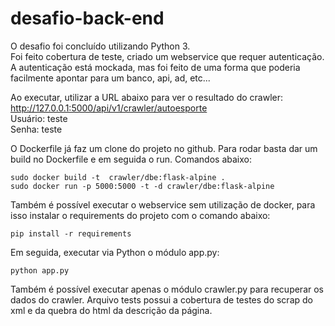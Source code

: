 # desafio-back-end

O desafio foi concluído utilizando Python 3.  
Foi feito cobertura de teste, criado um webservice que requer autenticação. A autenticação está mockada, mas foi feito de uma forma que poderia facilmente apontar para um banco, api, ad, etc...

Ao executar, utilizar a URL abaixo para ver o resultado do crawler:  
http://127.0.0.1:5000/api/v1/crawler/autoesporte  
Usuário: teste  
Senha: teste

O Dockerfile já faz um clone do projeto no github. Para rodar basta dar um build no Dockerfile e em seguida o run.
Comandos abaixo:

`sudo docker build -t  crawler/dbe:flask-alpine .`  
`sudo docker run -p 5000:5000 -t -d crawler/dbe:flask-alpine`


Também é possível executar o webservice sem utilização de docker, para isso instalar o requirements do projeto com o comando abaixo:

`pip install -r requirements`

Em seguida, executar via Python o módulo app.py:

`python app.py`

Também é possível executar apenas o módulo crawler.py para recuperar os dados do crawler.
Arquivo tests possui a cobertura de testes do scrap do xml e da quebra do html da descrição da página.
